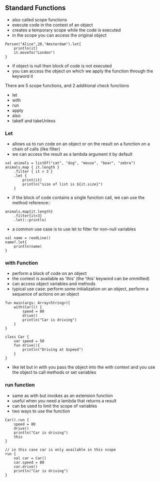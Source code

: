 ## Standard Functions

- also called scope functions
- execute code in the context of an object
- creates a temporary scope while the code is executed
- in the scope you can access the original object
```
Person("Alice",20,"Amsterdam").let{
    println(it)
    it.moveTo("London")
}
```
- if object is null then block of code is not executed
- you can access the object on which we apply the function through the keyword it

There are 5 scope functions, and 2 additional check functions
- let
- with
- run
- apply
- also
- takelf and takeUnless

### Let
- allows us to run code on an object or on the result on a function on a chain of calls (like filter)
- we can access the result as a lambda argument it by default
```
val animals = listOf("cat", "dog", "mouse", "bear", "zebra")
animals.map { it.length }
    .filter { it > 3 }
    .let {
        print(it)
        println("size of list is ${it.size}")
    }
```
- if the block of code contains a single function call, we can use the method reference::
```
animals.map{it.length}
    .filter{it>3}
    .let(::println)
``` 
- a common use case is to use let to filter for non-null variables
```
val name = readLine()
name?.let{
    println(name)
}
```

### with Function
- perform a block of code on an object
- the context is available as 'this' (the 'this' keyword can be ommitted)
- can access object variables and methods
- typical use case: perform some initialization on an object, perform a sequence of actions on an object
```
fun main(args: Array<String>){
    with(Car()) {
        speed = 80
        drive()
        println("Car is driving")
    }
}

class Car {
    var speed = 50
    fun drive(){
        println("Driving at $speed")
    }
}
```
- like let but in with you pass the object into the with context and you use the object to call methods or set variables

### run function
- same as with but invokes as an extension function
- useful when you need a lambda that returns a result
- can be used to limit the scope of variables
- two ways to use the function
```
Car().run {
    speed = 80
    drive()
    println("Car is driving")
    this
}

// in this case car is only available in this scope 
run {
    val car = Car()
    car.speed = 80
    car.drive()
    println("Car is driving")
}
```